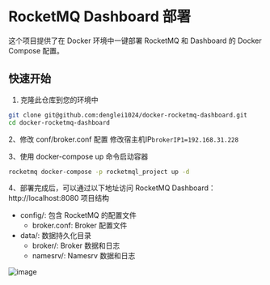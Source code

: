 # RocketMQ Dashboard 部署

这个项目提供了在 Docker 环境中一键部署 RocketMQ 和 Dashboard 的 Docker Compose 配置。

## 快速开始

1. 克隆此仓库到您的环境中

```bash
git clone git@github.com:denglei1024/docker-rocketmq-dashboard.git
cd docker-rocketmq-dashboard
```

2、修改 conf/broker.conf 配置
修改宿主机IP`brokerIP1=192.168.31.228`

3、使用 docker-compose up 命令启动容器
```bash
rocketmq docker-compose -p rocketmql_project up -d
```
4、部署完成后，可以通过以下地址访问 RocketMQ Dashboard：
http://localhost:8080
项目结构
- config/: 包含 RocketMQ 的配置文件
  - broker.conf: Broker 配置文件
- data/: 数据持久化目录
  - broker/: Broker 数据和日志
  - namesrv/: Namesrv 数据和日志
 
![image](https://github.com/denglei1024/docker-rocketmq-dashboard/assets/16712298/6381ad11-2a18-4302-877a-f947bfa0fbb4)
